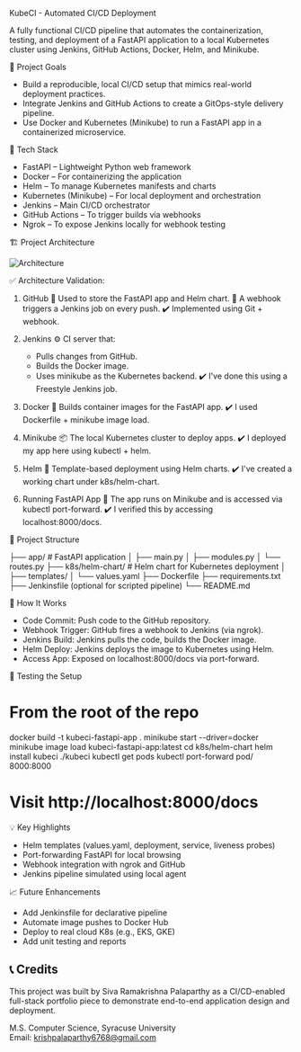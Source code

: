 KubeCI - Automated CI/CD Deployment

A fully functional CI/CD pipeline that automates the containerization, testing, and deployment of a FastAPI application to a local Kubernetes cluster using Jenkins, GitHub Actions, Docker, Helm, and Minikube.

📌 Project Goals

  - Build a reproducible, local CI/CD setup that mimics real-world deployment practices.
  - Integrate Jenkins and GitHub Actions to create a GitOps-style delivery pipeline.
  - Use Docker and Kubernetes (Minikube) to run a FastAPI app in a containerized microservice.

🔧 Tech Stack

  - FastAPI – Lightweight Python web framework
  - Docker – For containerizing the application
  - Helm – To manage Kubernetes manifests and charts
  - Kubernetes (Minikube) – For local deployment and orchestration
  - Jenkins – Main CI/CD orchestrator
  - GitHub Actions – To trigger builds via webhooks
  - Ngrok – To expose Jenkins locally for webhook testing

🏗️ Project Architecture

  ![Architecture](https://github.com/user-attachments/assets/16a68a0b-6a1d-411d-8546-7312a4bafcfa)

✅ Architecture Validation:

   1. GitHub
    🔄 Used to store the FastAPI app and Helm chart.
    🔔 A webhook triggers a Jenkins job on every push.
    ✔️ Implemented using Git + webhook.

   2. Jenkins
    ⚙️ CI server that:
       - Pulls changes from GitHub.
       - Builds the Docker image.
       - Uses minikube as the Kubernetes backend.
         ✔️ I've done this using a Freestyle Jenkins job.

   3. Docker
    🐳 Builds container images for the FastAPI app.
    ✔️ I used Dockerfile + minikube image load.

   4. Minikube
    📦 The local Kubernetes cluster to deploy apps.
    ✔️ I deployed my app here using kubectl + helm.

   5. Helm
    📜 Template-based deployment using Helm charts.
    ✔️ I've created a working chart under k8s/helm-chart.

   6. Running FastAPI App
    🚀 The app runs on Minikube and is accessed via kubectl port-forward.
    ✔️ I verified this by accessing localhost:8000/docs.

🧩 Project Structure

  ├── app/                        # FastAPI application
  │   ├── main.py
  │   ├── modules.py
  │   └── routes.py
  ├── k8s/helm-chart/            # Helm chart for Kubernetes deployment
  │   ├── templates/
  │   └── values.yaml
  ├── Dockerfile
  ├── requirements.txt
  ├── Jenkinsfile (optional for scripted pipeline)
  └── README.md

🚀 How It Works

  - Code Commit: Push code to the GitHub repository.
  - Webhook Trigger: GitHub fires a webhook to Jenkins (via ngrok).
  - Jenkins Build: Jenkins pulls the code, builds the Docker image.
  - Helm Deploy: Jenkins deploys the image to Kubernetes using Helm.
  - Access App: Exposed on localhost:8000/docs via port-forward.

🧪 Testing the Setup

  # From the root of the repo
  docker build -t kubeci-fastapi-app .
  minikube start --driver=docker
  minikube image load kubeci-fastapi-app:latest
  cd k8s/helm-chart
  helm install kubeci ./kubeci
  kubectl get pods
  kubectl port-forward pod/<pod-name> 8000:8000
  # Visit http://localhost:8000/docs

💡 Key Highlights

  - Helm templates (values.yaml, deployment, service, liveness probes)
  - Port-forwarding FastAPI for local browsing
  - Webhook integration with ngrok and GitHub
  - Jenkins pipeline simulated using local agent

📈 Future Enhancements

  - Add Jenkinsfile for declarative pipeline
  - Automate image pushes to Docker Hub
  - Deploy to real cloud K8s (e.g., EKS, GKE)
  - Add unit testing and reports

## 📞 Credits

This project was built by Siva Ramakrishna Palaparthy as a CI/CD-enabled full-stack portfolio piece to demonstrate end-to-end application design and deployment.

M.S. Computer Science, Syracuse University  
Email: krishpalaparthy6768@gmail.com
